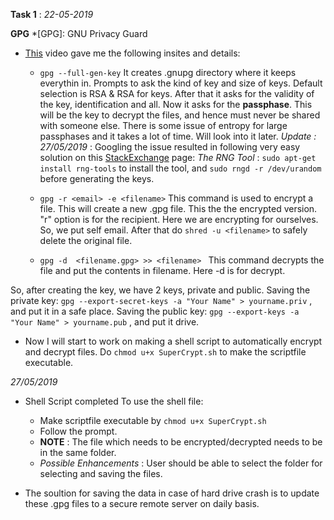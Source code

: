 **Task 1** :
*22-05-2019*

**GPG**
*[GPG]: GNU Privacy Guard

* [This](https://www.youtube.com/watch?v=DMGIlj7u7Eo) video gave me the following insites and details:
    * ``` gpg --full-gen-key ```
    It creates .gnupg directory where it keeps everythin in. Prompts to ask the kind of key and size of keys. Default selection is RSA & RSA for keys.
    After that it asks for the validity of the key, identification and all.
    Now it asks for the **passphase**. This will be the key to decrypt the files, and hence must never be shared with someone else.
    There is some issue of entropy for large passphases and it takes a lot of time. Will look into it later.
    *Update : 27/05/2019* : Googling the issue resulted in following very easy solution on this [StackExchange](https://serverfault.com/questions/214605/gpg-does-not-have-enough-entropy) page:
    *The RNG Tool* : `sudo apt-get install rng-tools` to install the tool, and `sudo rngd -r /dev/urandom` before generating the keys.

    * ``` gpg -r <email> -e <filename> ```
    This command is used to encrypt a file. This will create a new <filename>.gpg file. This the the encrypted version.
    "r" option is for the recipient. Here we are encrypting for ourselves. So, we put self email.
    After that do `shred -u <filename>`  to safely delete the original file.

    * ```gpg -d  <filename.gpg> >> <filename> ```
    This command decrypts the file and put the contents in filename.
    Here -d is for decrypt.

So, after creating the key, we have 2 keys, private and public.
Saving the private key: `gpg --export-secret-keys -a "Your Name" > yourname.priv` , and put it in a safe place.
Saving the public key: `gpg --export-keys -a "Your Name" > yourname.pub` , and put it drive.

* Now I will start to work on making a shell script to automatically encrypt and decrypt files.
    Do `chmod u+x SuperCrypt.sh` to make the scriptfile executable.

*27/05/2019*
* Shell Script completed
To use the shell file:
    * Make scriptfile executable by `chmod u+x SuperCrypt.sh`
    * Follow the prompt.
    * **NOTE** : The file which needs to be encrypted/decrypted needs to be in the same folder.
    * *Possible Enhancements* : User should be able to select the folder for selecting and saving the files.

* The soultion for saving the data in case of hard drive crash is to update these .gpg files to a secure remote server on daily basis.

